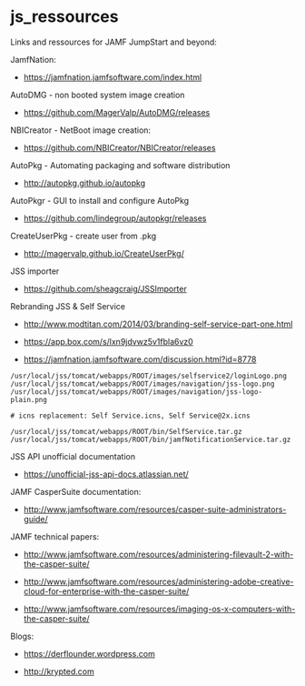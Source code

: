 # js_ressources



Links and ressources for JAMF JumpStart and beyond:

JamfNation:

- https://jamfnation.jamfsoftware.com/index.html

AutoDMG - non booted system image creation

- https://github.com/MagerValp/AutoDMG/releases

NBICreator - NetBoot image creation:

- https://github.com/NBICreator/NBICreator/releases

AutoPkg - Automating packaging and software distribution

- http://autopkg.github.io/autopkg

AutoPkgr - GUI to install and configure AutoPkg

- https://github.com/lindegroup/autopkgr/releases

CreateUserPkg - create user from .pkg

- http://magervalp.github.io/CreateUserPkg/

JSS importer

- https://github.com/sheagcraig/JSSImporter

Rebranding JSS & Self Service

- http://www.modtitan.com/2014/03/branding-self-service-part-one.html

- https://app.box.com/s/lxn9jdvwz5v1fbla6vz0

- https://jamfnation.jamfsoftware.com/discussion.html?id=8778 

``` JAMF paths
/usr/local/jss/tomcat/webapps/ROOT/images/selfservice2/loginLogo.png
/usr/local/jss/tomcat/webapps/ROOT/images/navigation/jss-logo.png
/usr/local/jss/tomcat/webapps/ROOT/images/navigation/jss-logo-plain.png

# icns replacement: Self Service.icns, Self Service@2x.icns 

/usr/local/jss/tomcat/webapps/ROOT/bin/SelfService.tar.gz
/usr/local/jss/tomcat/webapps/ROOT/bin/jamfNotificationService.tar.gz

```

JSS API unofficial documentation

- https://unofficial-jss-api-docs.atlassian.net/

JAMF CasperSuite documentation:

- http://www.jamfsoftware.com/resources/casper-suite-administrators-guide/

JAMF technical papers:

- http://www.jamfsoftware.com/resources/administering-filevault-2-with-the-casper-suite/

- http://www.jamfsoftware.com/resources/administering-adobe-creative-cloud-for-enterprise-with-the-casper-suite/

- http://www.jamfsoftware.com/resources/imaging-os-x-computers-with-the-casper-suite/


Blogs:

- https://derflounder.wordpress.com

- http://krypted.com


